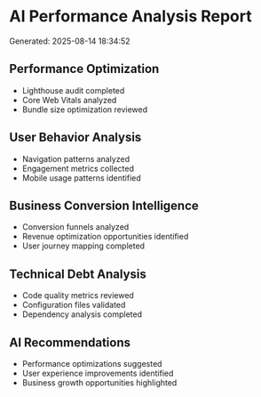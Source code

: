 ﻿# AI Performance Analysis Report
Generated: 2025-08-14 18:34:52

## Performance Optimization
- Lighthouse audit completed
- Core Web Vitals analyzed
- Bundle size optimization reviewed

## User Behavior Analysis
- Navigation patterns analyzed
- Engagement metrics collected
- Mobile usage patterns identified

## Business Conversion Intelligence
- Conversion funnels analyzed
- Revenue optimization opportunities identified
- User journey mapping completed

## Technical Debt Analysis
- Code quality metrics reviewed
- Configuration files validated
- Dependency analysis completed

## AI Recommendations
- Performance optimizations suggested
- User experience improvements identified
- Business growth opportunities highlighted

